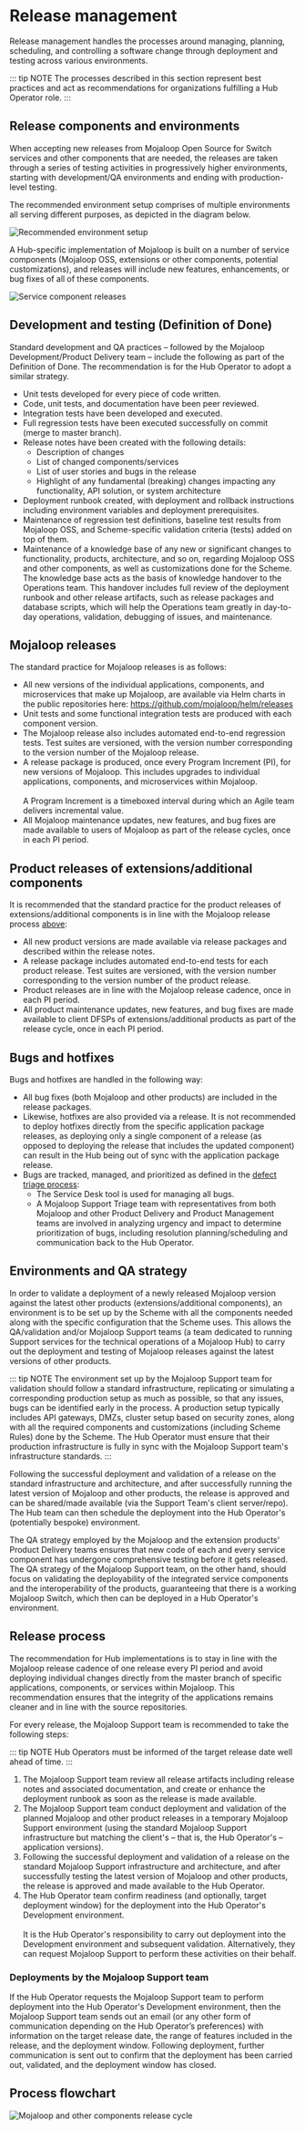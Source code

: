 # Release management

Release management handles the processes around managing, planning, scheduling, and controlling a software change through deployment and testing across various environments.

::: tip NOTE
The processes described in this section represent best practices and act as recommendations for organizations fulfilling a Hub Operator role.
:::

## Release components and environments

When accepting new releases from Mojaloop Open Source for Switch services and other components that are needed, the releases are taken through a series of testing activities in progressively higher environments, starting with development/QA environments and ending with production-level testing.

The recommended environment setup comprises of multiple environments all serving different purposes, as depicted in the diagram below.

![Recommended environment setup](/release_mgmt.png)

A Hub-specific implementation of Mojaloop is built on a number of service components (Mojaloop OSS, extensions or other components, potential customizations), and releases will include new features, enhancements, or bug fixes of all of these components. 

![Service component releases](/release_service_components.png)

## Development and testing (Definition of Done)

Standard development and QA practices – followed by the Mojaloop Development/Product Delivery team – include the following as part of the Definition of Done. The recommendation is for the Hub Operator to adopt a similar strategy. 

* Unit tests developed for every piece of code written.
* Code, unit tests, and documentation have been peer reviewed.  
* Integration tests have been developed and executed.
* Full regression tests have been executed successfully on commit (merge to master branch). 
* Release notes have been created with the following details: 
    * Description of changes 
    * List of changed components/services
    * List of user stories and bugs in the release
    * Highlight of any fundamental (breaking) changes impacting any functionality, API solution, or system architecture
* Deployment runbook created, with deployment and rollback instructions including environment variables and deployment prerequisites.
* Maintenance of regression test definitions, baseline test results from Mojaloop OSS, and Scheme-specific validation criteria (tests) added on top of them.
* Maintenance of a knowledge base of any new or significant changes to functionality, products, architecture, and so on, regarding Mojaloop OSS and other components, as well as customizations done for the Scheme. The knowledge base acts as the basis of knowledge handover to the Operations team. This handover includes full review of the deployment runbook and other release artifacts, such as release packages and database scripts, which will help the Operations team greatly in day-to-day operations, validation, debugging of issues, and maintenance.

## Mojaloop releases

The standard practice for Mojaloop releases is as follows:

* All new versions of the individual applications, components, and microservices that make up Mojaloop, are available via Helm charts in the public repositories here: <https://github.com/mojaloop/helm/releases>
* Unit tests and some functional integration tests are produced with each component version.
* The Mojaloop release also includes automated end-to-end regression tests. Test suites are versioned, with the version number corresponding to the version number of the Mojaloop release. 
* A release package is produced, once every Program Increment (PI), for new versions of Mojaloop. This includes upgrades to individual applications, components, and microservices within Mojaloop. \
\
A Program Increment is a timeboxed interval during which an Agile team delivers incremental value.
* All Mojaloop maintenance updates, new features, and bug fixes are made available to users of Mojaloop as part of the release cycles, once in each PI period.

## Product releases of extensions/additional components

It is recommended that the standard practice for the product releases of extensions/additional components is in line with the Mojaloop release process [above](release-management.md#mojaloop-releases):

* All new product versions are made available via release packages and described within the release notes.
* A release package includes automated end-to-end tests for each product release. Test suites are versioned, with the version number corresponding to the version number of the product release.
* Product releases are in line with the Mojaloop release cadence, once in each PI period.
* All product maintenance updates, new features, and bug fixes are made available to client DFSPs of extensions/additional products as part of the release cycle, once in each PI period.

## Bugs and hotfixes

Bugs and hotfixes are handled in the following way:

* All bug fixes (both Mojaloop and other products) are included in the release packages.
* Likewise, hotfixes are also provided via a release. It is not recommended to deploy hotfixes directly from the specific application package releases, as deploying only a single component of a release (as opposed to deploying the release that includes the updated component) can result in the Hub being out of sync with the application package release.
* Bugs are tracked, managed, and prioritized as defined in the [defect triage process](defect-triage.md): 
    * The Service Desk tool is used for managing all bugs. 
    * A Mojaloop Support Triage team with representatives from both Mojaloop and other Product Delivery and Product Management teams are involved in analyzing urgency and impact to determine prioritization of bugs, including resolution planning/scheduling and communication back to the Hub Operator.

## Environments and QA strategy

In order to validate a deployment of a newly released Mojaloop version against the latest other products (extensions/additional components), an environment is to be set up by the Scheme with all the components needed along with the specific configuration that the Scheme uses. This allows the QA/validation and/or Mojaloop Support teams (a team dedicated to running Support services for the technical operations of a Mojaloop Hub) to carry out the deployment and testing of Mojaloop releases against the latest versions of other products.

::: tip NOTE
The environment set up by the Mojaloop Support team for validation should follow a standard infrastructure, replicating or simulating a corresponding production setup as much as possible, so that any issues, bugs can be identified early in the process. A production setup typically includes API gateways, DMZs, cluster setup based on security zones, along with all the required components and customizations (including Scheme Rules) done by the Scheme. The Hub Operator must ensure that their production infrastructure is fully in sync with the Mojaloop Support team's infrastructure standards.
::: 

Following the successful deployment and validation of a release on the standard infrastructure and architecture, and after successfully running the latest version of Mojaloop and other products, the release is approved and can be shared/made available (via the Support Team's client server/repo). The Hub team can then schedule the deployment into the Hub Operator's (potentially bespoke) environment. 

The QA strategy employed by the Mojaloop and the extension products' Product Delivery teams ensures that new code of each and every service component has undergone comprehensive testing before it gets released. The QA strategy of the Mojaloop Support team, on the other hand, should focus on validating the deployability of the integrated service components and the interoperability of the products, guaranteeing that there is a working Mojaloop Switch, which then can be deployed in a Hub Operator's environment.

## Release process

The recommendation for Hub implementations is to stay in line with the Mojaloop release cadence of one release every PI period and avoid deploying individual changes directly from the master branch of specific applications, components, or services within Mojaloop. This recommendation ensures that the integrity of the applications remains cleaner and in line with the source repositories. 

For every release, the Mojaloop Support team is recommended to take the following steps:

::: tip NOTE
Hub Operators must be informed of the target release date well ahead of time.
:::

1. The Mojaloop Support team review all release artifacts including release notes and associated documentation, and create or enhance the deployment runbook as soon as the release is made available. 
1. The Mojaloop Support team conduct deployment and validation of the planned Mojaloop and other product releases in a temporary Mojaloop Support environment (using the standard Mojaloop Support infrastructure but matching the client's – that is, the Hub Operator's – application versions). 
1. Following the successful deployment and validation of a release on the standard Mojaloop Support infrastructure and architecture, and after successfully testing the latest version of Mojaloop and other products, the release is approved and made available to the Hub Operator.
1. The Hub Operator team confirm readiness (and optionally, target deployment window) for the deployment into the Hub Operator's Development environment. \
\
It is the Hub Operator's responsibility to carry out deployment into the Development environment and subsequent validation. Alternatively, they can request Mojaloop Support to perform these activities on their behalf.

### Deployments by the Mojaloop Support team

If the Hub Operator requests the Mojaloop Support team to perform deployment into the Hub Operator's Development environment, then the Mojaloop Support team sends out an email (or any other form of communication depending on the Hub Operator’s preferences) with information on the target release date, the range of features included in the release, and the deployment window. Following deployment, further communication is sent out to confirm that the deployment has been carried out, validated, and the deployment window has closed.

## Process flowchart

![Mojaloop and other components release cycle](/release_process.png)


